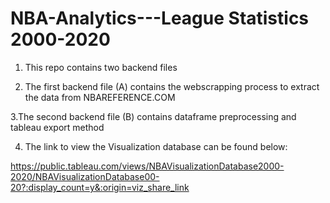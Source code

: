 # NBA-Analytics---League Statistics 2000-2020
1. This repo contains two backend files

2. The first backend file (A) contains the webscrapping process to extract the data from NBAREFERENCE.COM

 3.The second backend file (B) contains dataframe preprocessing and tableau export method 

4. The link to view the Visualization database can be found below:

https://public.tableau.com/views/NBAVisualizationDatabase2000-2020/NBAVisualizationDatabase00-20?:display_count=y&:origin=viz_share_link

